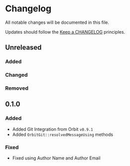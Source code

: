 # Changelog

All notable changes will be documented in this file.

Updates should follow the [Keep a CHANGELOG](http://keepachangelog.com/) principles.

## Unreleased

### Added
### Changed 
### Removed 

## 0.1.0

### Added

- Added Git Integration from Orbit `v0.9.1`
- Added `OrbitGit::resolvedMessageUsing` methods

### Fixed

- Fixed using Author Name and Author Email
